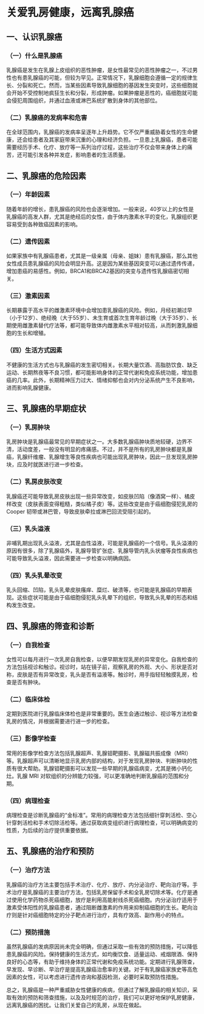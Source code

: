 # 关爱乳房健康，远离乳腺癌

## 一、认识乳腺癌
### （一）什么是乳腺癌
乳腺癌是发生在乳腺上皮组织的恶性肿瘤，是女性最常见的恶性肿瘤之一，不过男性也有患乳腺癌的可能，但较为罕见。正常情况下，乳腺细胞会遵循一定的规律生长、分裂和死亡。然而，当某些因素导致乳腺细胞的基因发生突变时，这些细胞就会开始不受控制地疯狂生长和分裂，形成肿瘤。如果肿瘤是恶性的，癌细胞就可能会侵犯周围组织，并通过血液或淋巴系统扩散到身体的其他部位。

### （二）乳腺癌的发病率和危害
在全球范围内，乳腺癌的发病率呈逐年上升趋势。它不仅严重威胁着女性的生命健康，还会给患者及其家庭带来沉重的心理和经济负担。一旦患上乳腺癌，患者可能需要经历手术、化疗、放疗等一系列治疗过程，这些治疗不仅会带来身体上的痛苦，还可能引发各种并发症，影响患者的生活质量。

## 二、乳腺癌的危险因素
### （一）年龄因素
随着年龄的增长，患乳腺癌的风险也会逐渐增加。一般来说，40岁以上的女性是乳腺癌的高发人群，尤其是绝经后的女性，由于体内激素水平的变化，乳腺组织更容易受到各种致癌因素的影响。

### （二）遗传因素
如果家族中有乳腺癌患者，尤其是一级亲属（母亲、姐妹）患有乳腺癌，那么其他女性成员患乳腺癌的风险会明显升高。这是因为某些基因突变可以通过遗传传递，增加患癌的易感性。例如，BRCA1和BRCA2基因的突变与遗传性乳腺癌密切相关。

### （三）激素因素
长期暴露于高水平的雌激素环境中会增加患乳腺癌的风险。例如，月经初潮过早（小于12岁）、绝经晚（大于55岁）、未生育或首次生育年龄过晚（大于35岁）、长期使用雌激素替代疗法等，都可能导致体内雌激素水平相对较高，从而刺激乳腺细胞的生长和增殖。

### （四）生活方式因素
不健康的生活方式也与乳腺癌的发生密切相关。长期大量饮酒、高脂肪饮食、缺乏运动、长期熬夜等不良习惯，都可能影响身体的正常代谢和免疫系统功能，增加患癌的几率。此外，长期精神压力过大、情绪抑郁也会对内分泌系统产生不良影响，进而影响乳腺健康。

## 三、乳腺癌的早期症状
### （一）乳房肿块
乳房肿块是乳腺癌最常见的早期症状之一。大多数乳腺癌肿块质地较硬，边界不清，活动度差，一般没有明显的疼痛感。不过，并不是所有的乳房肿块都是乳腺癌，乳腺纤维瘤、乳腺增生等良性疾病也可能出现乳房肿块，因此一旦发现乳房肿块，应及时就医进行进一步检查。

### （二）乳房皮肤改变
乳腺癌还可能导致乳房皮肤出现一些异常改变，如皮肤凹陷（像酒窝一样）、橘皮样改变（皮肤表面变得粗糙，类似橘子皮）等。这些改变是由于癌细胞侵犯乳房的 Cooper 韧带或淋巴管，导致皮肤牵拉或淋巴回流受阻引起的。

### （三）乳头溢液
非哺乳期出现乳头溢液，尤其是血性溢液，可能是乳腺癌的一个信号。乳头溢液的原因有很多，除了乳腺癌外，乳腺导管扩张症、乳腺导管内乳头状瘤等良性疾病也可能导致乳头溢液，因此需要进一步检查以明确病因。

### （四）乳头乳晕改变
乳头回缩、凹陷，乳头乳晕皮肤瘙痒、糜烂、破溃等，也可能是乳腺癌的早期表现。这些症状可能是由于癌细胞侵犯乳头乳晕下的组织，导致乳头乳晕的形态和结构发生改变。

## 四、乳腺癌的筛查和诊断
### （一）自我检查
女性可以每月进行一次乳房自我检查，以便早期发现乳房的异常变化。自我检查的方法包括视诊和触诊。视诊时，站在镜子前，观察乳房的外观、大小、形状是否对称，皮肤是否有异常改变，乳头是否有溢液等。触诊时，用手指轻轻触摸乳房，检查是否有肿块。

### （二）临床体检
定期到医院进行乳腺临床体检也是非常重要的。医生会通过触诊、视诊等方法检查乳房的情况，并根据需要进行进一步的检查。

### （三）影像学检查
常用的影像学检查方法包括乳腺超声、乳腺钼靶摄影、乳腺磁共振成像（MRI）等。乳腺超声可以清晰地显示乳房内部的结构，对于发现乳房肿块、判断肿块的性质有很大帮助。乳腺钼靶摄影可以发现一些早期的乳腺癌病变，尤其是微小钙化灶。乳腺 MRI 对软组织的分辨能力较强，可以更准确地判断乳腺癌的范围和分期。

### （四）病理检查
病理检查是诊断乳腺癌的“金标准”。常用的病理检查方法包括细针穿刺活检、空心针穿刺活检和手术切除活检等。通过获取病变组织进行病理检查，可以明确病变的性质，为后续的治疗提供重要依据。

## 五、乳腺癌的治疗和预防
### （一）治疗方法
乳腺癌的治疗方法主要包括手术治疗、化疗、放疗、内分泌治疗、靶向治疗等。手术治疗是乳腺癌的主要治疗方法，包括乳房保留手术和全乳房切除术等。化疗是通过使用化学药物杀死癌细胞，放疗是利用高能射线杀死癌细胞。内分泌治疗适用于激素受体阳性的乳腺癌患者，通过阻断雌激素的作用来抑制癌细胞的生长。靶向治疗则是针对癌细胞特定的分子靶点进行治疗，具有疗效高、副作用小的特点。

### （二）预防措施
虽然乳腺癌的发病原因尚未完全明确，但通过采取一些有效的预防措施，可以降低患乳腺癌的风险。保持健康的生活方式，如均衡饮食、适量运动、戒烟限酒、保持良好的心态等，有助于维持身体的正常代谢和免疫系统功能。定期进行乳腺筛查，早发现、早诊断、早治疗是提高乳腺癌治愈率的关键。对于有乳腺癌家族史等高危因素的女性，可以考虑进行遗传咨询和基因检测，必要时采取预防性措施。

总之，乳腺癌是一种严重威胁女性健康的疾病，但通过了解乳腺癌的相关知识，采取有效的预防和筛查措施，以及及时规范的治疗，我们可以更好地保护乳房健康，远离乳腺癌的困扰。让我们关爱自己的乳房，从现在做起。 